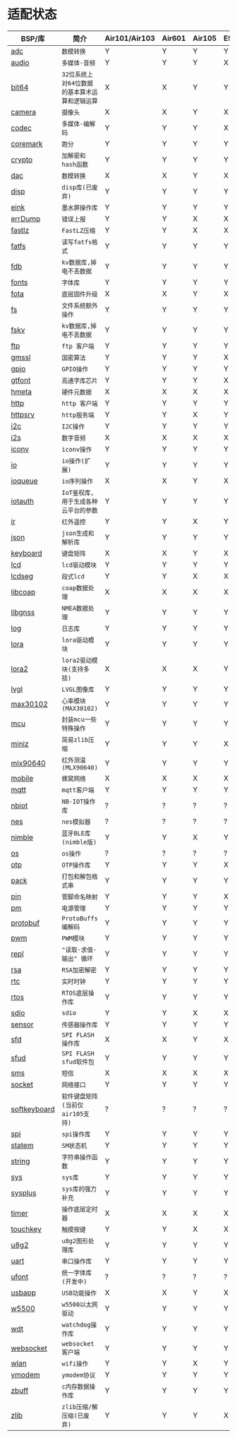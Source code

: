 # 适配状态

|BSP/库|简介|Air101/Air103|Air601|Air105|ESP32C3|ESP32S3|Air780E/Air700E|
|---|---|---|---|---|---|---|---|
|[adc](adc.md)|`数模转换`|Y|Y|Y|Y|Y|Y|
|[audio](audio.md)|`多媒体-音频`|Y|Y|Y|X|X|Y|
|[bit64](bit64.md)|`32位系统上对64位数据的基本算术运算和逻辑运算`|X|X|Y|Y|Y|Y|
|[camera](camera.md)|`摄像头`|X|X|Y|X|X|X|
|[codec](codec.md)|`多媒体-编解码`|Y|Y|Y|X|X|Y|
|[coremark](coremark.md)|`跑分`|Y|Y|Y|Y|Y|Y|
|[crypto](crypto.md)|`加解密和hash函数`|Y|Y|Y|Y|Y|Y|
|[dac](dac.md)|`数模转换`|X|X|Y|X|X|X|
|[disp](disp.md)|`disp库(已废弃)`|Y|Y|Y|Y|Y|Y|
|[eink](eink.md)|`墨水屏操作库`|Y|Y|Y|Y|Y|Y|
|[errDump](errDump.md)|`错误上报`|Y|Y|X|X|X|Y|
|[fastlz](fastlz.md)|`FastLZ压缩`|Y|Y|X|X|X|Y|
|[fatfs](fatfs.md)|`读写fatfs格式`|Y|Y|Y|Y|Y|Y|
|[fdb](fdb.md)|`kv数据库,掉电不丢数据`|Y|Y|Y|Y|Y|Y|
|[fonts](fonts.md)|`字体库`|Y|Y|Y|Y|Y|Y|
|[fota](fota.md)|`底层固件升级`|X|X|Y|X|X|Y|
|[fs](fs.md)|`文件系统额外操作`|Y|Y|Y|Y|Y|Y|
|[fskv](fskv.md)|`kv数据库,掉电不丢数据`|Y|Y|Y|Y|Y|Y|
|[ftp](ftp.md)|`ftp 客户端`|Y|Y|Y|Y|Y|Y|
|[gmssl](gmssl.md)|`国密算法`|Y|Y|Y|X|X|Y|
|[gpio](gpio.md)|`GPIO操作`|Y|Y|Y|Y|Y|Y|
|[gtfont](gtfont.md)|`高通字库芯片`|Y|Y|Y|X|X|Y|
|[hmeta](hmeta.md)|`硬件元数据`|X|X|X|X|X|Y|
|[http](http.md)|`http 客户端`|Y|Y|Y|Y|Y|Y|
|[httpsrv](httpsrv.md)|`http服务端`|Y|Y|X|Y|Y|Y|
|[i2c](i2c.md)|`I2C操作`|Y|Y|Y|Y|Y|Y|
|[i2s](i2s.md)|`数字音频`|X|X|X|X|X|Y|
|[iconv](iconv.md)|`iconv操作`|Y|Y|Y|Y|Y|Y|
|[io](io.md)|`io操作(扩展)`|Y|Y|Y|Y|Y|Y|
|[ioqueue](ioqueue.md)|`io序列操作`|X|X|Y|X|X|X|
|[iotauth](iotauth.md)|`IoT鉴权库, 用于生成各种云平台的参数`|Y|Y|Y|Y|Y|Y|
|[ir](ir.md)|`红外遥控`|Y|Y|X|Y|Y|Y|
|[json](json.md)|`json生成和解析库`|Y|Y|Y|Y|Y|Y|
|[keyboard](keyboard.md)|`键盘矩阵`|X|X|Y|X|X|X|
|[lcd](lcd.md)|`lcd驱动模块`|Y|Y|Y|Y|Y|Y|
|[lcdseg](lcdseg.md)|`段式lcd`|Y|Y|X|X|X|X|
|[libcoap](libcoap.md)|`coap数据处理`|X|X|X|X|X|X|
|[libgnss](libgnss.md)|`NMEA数据处理`|Y|Y|Y|Y|Y|Y|
|[log](log.md)|`日志库`|Y|Y|Y|Y|Y|Y|
|[lora](lora.md)|`lora驱动模块`|Y|Y|Y|Y|Y|Y|
|[lora2](lora2.md)|`lora2驱动模块(支持多挂)`|X|X|X|Y|Y|Y|
|[lvgl](lvgl.md)|`LVGL图像库`|Y|Y|Y|Y|Y|Y|
|[max30102](max30102.md)|`心率模块(MAX30102)`|Y|Y|Y|Y|Y|Y|
|[mcu](mcu.md)|`封装mcu一些特殊操作`|Y|Y|Y|Y|Y|Y|
|[miniz](miniz.md)|`简易zlib压缩`|Y|Y|Y|X|X|Y|
|[mlx90640](mlx90640.md)|`红外测温(MLX90640)`|Y|Y|Y|Y|Y|Y|
|[mobile](mobile.md)|`蜂窝网络`|X|X|X|X|X|Y|
|[mqtt](mqtt.md)|`mqtt客户端`|Y|Y|Y|Y|Y|Y|
|[nbiot](nbiot.md)|`NB-IOT操作库`|?|?|?|?|?|?|
|[nes](nes.md)|`nes模拟器`|?|?|?|?|?|?|
|[nimble](nimble.md)|`蓝牙BLE库(nimble版)`|Y|Y|X|Y|Y|X|
|[os](os.md)|`os操作`|?|?|?|?|?|?|
|[otp](otp.md)|`OTP操作库`|Y|Y|Y|X|X|Y|
|[pack](pack.md)|`打包和解包格式串`|Y|Y|Y|Y|Y|Y|
|[pin](pin.md)|`管脚命名映射`|Y|Y|Y|X|X|X|
|[pm](pm.md)|`电源管理`|Y|Y|Y|Y|Y|Y|
|[protobuf](protobuf.md)|`ProtoBuffs编解码`|Y|Y|Y|Y|Y|Y|
|[pwm](pwm.md)|`PWM模块`|Y|Y|Y|Y|Y|Y|
|[repl](repl.md)|`"读取-求值-输出" 循环`|Y|Y|Y|Y|Y|Y|
|[rsa](rsa.md)|`RSA加密解密`|Y|Y|Y|Y|Y|Y|
|[rtc](rtc.md)|`实时时钟`|Y|Y|Y|Y|Y|Y|
|[rtos](rtos.md)|`RTOS底层操作库`|Y|Y|Y|Y|Y|Y|
|[sdio](sdio.md)|`sdio`|Y|Y|X|X|X|X|
|[sensor](sensor.md)|`传感器操作库`|Y|Y|Y|Y|Y|Y|
|[sfd](sfd.md)|`SPI FLASH操作库`|X|X|Y|X|X|Y|
|[sfud](sfud.md)|`SPI FLASH sfud软件包`|Y|Y|Y|Y|Y|Y|
|[sms](sms.md)|`短信`|X|X|X|X|X|X|
|[socket](socket.md)|`网络接口`|Y|Y|Y|Y|Y|Y|
|[softkeyboard](softkeyboard.md)|`软件键盘矩阵(当前仅air105支持)`|?|?|?|?|?|?|
|[spi](spi.md)|`spi操作库`|Y|Y|Y|Y|Y|Y|
|[statem](statem.md)|`SM状态机`|Y|Y|Y|Y|Y|Y|
|[string](string.md)|`字符串操作函数`|Y|Y|Y|Y|Y|Y|
|[sys](sys.md)|`sys库`|Y|Y|Y|Y|Y|Y|
|[sysplus](sysplus.md)|`sys库的强力补充`|Y|Y|Y|Y|Y|Y|
|[timer](timer.md)|`操作底层定时器`|X|X|X|X|X|X|
|[touchkey](touchkey.md)|`触摸按键`|Y|Y|X|X|X|X|
|[u8g2](u8g2.md)|`u8g2图形处理库`|Y|Y|Y|Y|Y|Y|
|[uart](uart.md)|`串口操作库`|Y|Y|Y|Y|Y|Y|
|[ufont](ufont.md)|`统一字体库(开发中)`|?|?|?|?|?|?|
|[usbapp](usbapp.md)|`USB功能操作`|X|X|Y|X|X|X|
|[w5500](w5500.md)|`w5500以太网驱动`|Y|Y|Y|Y|Y|Y|
|[wdt](wdt.md)|`watchdog操作库`|Y|Y|Y|Y|Y|Y|
|[websocket](websocket.md)|`websocket客户端`|Y|Y|Y|Y|Y|Y|
|[wlan](wlan.md)|`wifi操作`|Y|Y|X|Y|Y|Y|
|[ymodem](ymodem.md)|`ymodem协议`|Y|Y|Y|Y|Y|Y|
|[zbuff](zbuff.md)|`c内存数据操作库`|Y|Y|Y|Y|Y|Y|
|[zlib](zlib.md)|`zlib压缩/解压缩(已废弃)`|Y|Y|Y|X|X|X|

